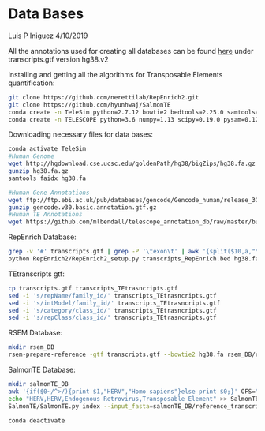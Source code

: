 Data Bases
================
Luis P Iniguez
4/10/2019

All the annotations used for creating all databases can be found [here](https://github.com/mlbendall/telescope_annotation_db/tree/master/builds/HERV_rmsk.hg38.v2) under transcripts.gtf version hg38.v2

Installing and getting all the algorithms for Transposable Elements quantification:

``` bash
git clone https://github.com/nerettilab/RepEnrich2.git
git clone https://github.com/hyunhwaj/SalmonTE
conda create -n TeleSim python=2.7.12 bowtie2 bedtools=2.25.0 samtools=1.3.1 biopython=1.66 pysam=0.14.1 tetoolkit rsem docopt snakemake pandas r-tidyverse r-scales r-writexls r-biocmanager
conda create -n TELESCOPE python=3.6 numpy=1.13 scipy=0.19.0 pysam=0.12 cython intervaltree samtools=1.5 openssl=1.0.2o intervaltree=2.1.0 pyyaml=3.12
```

Downloading necessary files for data bases:

``` bash
conda activate TeleSim
#Human Genome
wget http://hgdownload.cse.ucsc.edu/goldenPath/hg38/bigZips/hg38.fa.gz
gunzip hg38.fa.gz
samtools faidx hg38.fa

#Human Gene Annotations
wget ftp://ftp.ebi.ac.uk/pub/databases/gencode/Gencode_human/release_30/gencode.v30.basic.annotation.gtf.gz
gunzip gencode.v30.basic.annotation.gtf.gz
#Human TE Annotations
wget https://github.com/mlbendall/telescope_annotation_db/raw/master/builds/HERV_rmsk.hg38.v2/transcripts.gtf
```

RepEnrich Database:

``` bash
grep -v '#' transcripts.gtf | grep -P '\texon\t' | awk '{split($10,a,"\"");print $1,$4,$5,a[2],"LTR","HERV";}' OFS='\t' > transcripts_RepEnrich.bed
python RepEnrich2/RepEnrich2_setup.py transcripts_RepEnrich.bed hg38.fa repenrich_DB/ --is_bed TRUE --threads $(nproc)
```

TEtranscripts gtf:

``` bash
cp transcripts.gtf transcripts_TEtrasncripts.gtf
sed -i 's/repName/family_id/' transcripts_TEtrasncripts.gtf 
sed -i 's/intModel/family_id/' transcripts_TEtrasncripts.gtf
sed -i 's/category/class_id/' transcripts_TEtrasncripts.gtf
sed -i 's/repClass/class_id/' transcripts_TEtrasncripts.gtf
```

RSEM Database:

``` bash
mkdir rsem_DB
rsem-prepare-reference -gtf transcripts.gtf --bowtie2 hg38.fa rsem_DB/reference
```

SalmonTE Database:

``` bash
mkdir salmonTE_DB
awk '{if($0~/^>/){print $1,"HERV","Homo sapiens"}else print $0;}' OFS="\t" rsem_DB/reference.transcripts.fa > salmonTE_DB/reference_transcripts.fa
echo "HERV,HERV,Endogenous Retrovirus,Transposable Element" >> SalmonTE/reference/clades_extended.csv
SalmonTE/SalmonTE.py index --input_fasta=salmonTE_DB/reference_transcripts.fa --ref_name=salmonTE_DB
```

``` bash
conda deactivate
```
